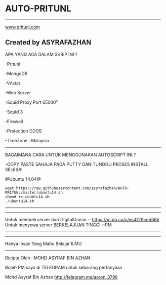 # AUTO-PRITUNL

-----------------------------------------
www.pritunl.com

Created by ASYRAFAZHAN
-----------------------------------------

APA YANG ADA DALAM SKRIP INI ?

-Pritunl

-MongoDB

-Vnstat

-Web Server

-Squid Proxy Port 65000"

-Squid 3

-Firewall

-Protection DDOS

-TimeZone : Malaysia

-----------------------------------------

BAGAIMANA CARA UNTUK MENGGUNAKAN AUTOSCRIPT INI ?


-COPY PASTE SAHAJA PADA PUTTY DAN TUNGGU PROSES INSTALL SELESAI


@Ubuntu 14.04@

````````
wget https://raw.githubusercontent.com/asyrafazhan/AUTO-PRITUNL/master/ubuntu14.sh
chmod +x ubuntu14.sh
./ubuntu14.sh
````````

-----------------------------------------


-----------------------------------------

Untuk membeli server dari DigitalOcean :- https://m.do.co/c/ec4f29ced665
Untuk menyewa server BERKELAJUAN TINGGI :-PM 

-----------------------------------------


-----------------------------------------

Hanya Insan Yang Mahu Belajar ILMU

-----------------------------------------

Dicipta Oleh : MOHD ASYRAF BIN AZHAN

Boleh PM saya di TELEGRAM untuk sebarang pertanyaan

Mohd Asyraf Bin Azhan http://telegram.me/aaron_3796

